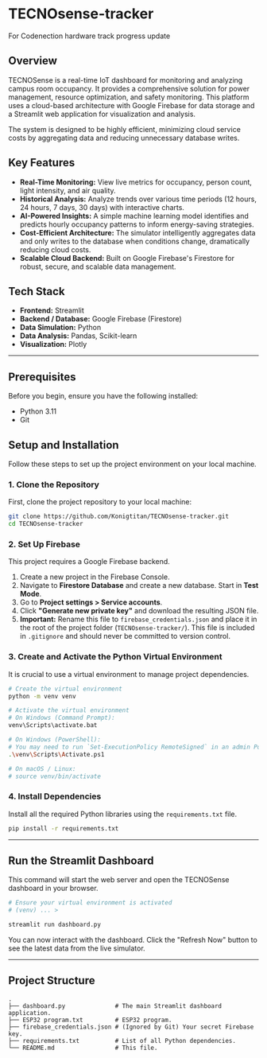 # TECNOsense-tracker
For Codenection hardware track progress update

## Overview

TECNOSense is a real-time IoT dashboard for monitoring and analyzing campus room occupancy. It provides a comprehensive solution for power management, resource optimization, and safety monitoring. This platform uses a cloud-based architecture with Google Firebase for data storage and a Streamlit web application for visualization and analysis.

The system is designed to be highly efficient, minimizing cloud service costs by aggregating data and reducing unnecessary database writes.

## Key Features

*   **Real-Time Monitoring:** View live metrics for occupancy, person count, light intensity, and air quality.
*   **Historical Analysis:** Analyze trends over various time periods (12 hours, 24 hours, 7 days, 30 days) with interactive charts.
*   **AI-Powered Insights:** A simple machine learning model identifies and predicts hourly occupancy patterns to inform energy-saving strategies.
*   **Cost-Efficient Architecture:** The simulator intelligently aggregates data and only writes to the database when conditions change, dramatically reducing cloud costs.
*   **Scalable Cloud Backend:** Built on Google Firebase's Firestore for robust, secure, and scalable data management.

## Tech Stack

*   **Frontend:** Streamlit
*   **Backend / Database:** Google Firebase (Firestore)
*   **Data Simulation:** Python
*   **Data Analysis:** Pandas, Scikit-learn
*   **Visualization:** Plotly

---

## Prerequisites

Before you begin, ensure you have the following installed:

*   Python 3.11
*   Git

## Setup and Installation

Follow these steps to set up the project environment on your local machine.

### 1. Clone the Repository

First, clone the project repository to your local machine:

```bash
git clone https://github.com/Konigtitan/TECNOsense-tracker.git
cd TECNOsense-tracker
```

### 2. Set Up Firebase

This project requires a Google Firebase backend.

1.  Create a new project in the Firebase Console.
2.  Navigate to **Firestore Database** and create a new database. Start in **Test Mode**.
3.  Go to **Project settings > Service accounts**.
4.  Click **"Generate new private key"** and download the resulting JSON file.
5.  **Important:** Rename this file to `firebase_credentials.json` and place it in the root of the project folder (`TECNOsense-tracker/`). This file is included in `.gitignore` and should never be committed to version control.

### 3. Create and Activate the Python Virtual Environment

It is crucial to use a virtual environment to manage project dependencies.

```bash
# Create the virtual environment
python -m venv venv

# Activate the virtual environment
# On Windows (Command Prompt):
venv\Scripts\activate.bat

# On Windows (PowerShell):
# You may need to run `Set-ExecutionPolicy RemoteSigned` in an admin PowerShell first.
.\venv\Scripts\Activate.ps1

# On macOS / Linux:
# source venv/bin/activate
```

### 4. Install Dependencies

Install all the required Python libraries using the `requirements.txt` file.

```bash
pip install -r requirements.txt
```

---

## Run the Streamlit Dashboard

This command will start the web server and open the TECNOSense dashboard in your browser.

```bash
# Ensure your virtual environment is activated
# (venv) ... >

streamlit run dashboard.py
```

You can now interact with the dashboard. Click the "Refresh Now" button to see the latest data from the live simulator.

---

## Project Structure

```
.
├── dashboard.py              # The main Streamlit dashboard application.
├── ESP32 program.txt         # ESP32 program.
├── firebase_credentials.json # (Ignored by Git) Your secret Firebase key.
├── requirements.txt          # List of all Python dependencies.
└── README.md                 # This file.
```